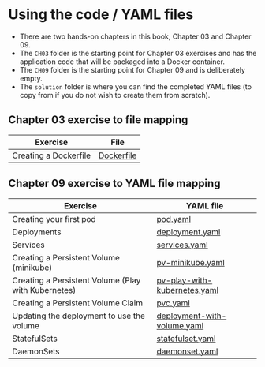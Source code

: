 # Using the code / YAML files

- There are two hands-on chapters in this book, Chapter 03 and Chapter 09.
- The `CH03` folder is the starting point for Chapter 03 exercises and has the application code that will be packaged into a Docker container.
- The `CH09` folder is the starting point for Chapter 09 and is deliberately empty.
- The `solution` folder is where you can find the completed YAML files (to copy from if you do not wish to create them from scratch).

## Chapter 03 exercise to file mapping

Exercise | File
-------- | ----
Creating a Dockerfile | [Dockerfile](solution/CH03/Dockerfile)

## Chapter 09 exercise to YAML file mapping

Exercise | YAML file
-------- | ---------
Creating your first pod | [pod.yaml](solution/CH09/pod.yaml)
Deployments | [deployment.yaml](solution/CH09/deployment.yaml)
Services | [services.yaml](solution/CH09/service.yaml)
Creating a Persistent Volume (minikube) | [pv-minikube.yaml](solution/CH09/pv-minikube.yaml)
Creating a Persistent Volume (Play with Kubernetes) | [pv-play-with-kubernetes.yaml](solution/CH09/pv-play-with-kubernetes.yaml)
Creating a Persistent Volume Claim | [pvc.yaml](solution/CH09/pvc.yaml)
Updating the deployment to use the volume | [deployment-with-volume.yaml](solution/CH09/deployment-with-volume.yaml)
StatefulSets | [statefulset.yaml](solution/CH09/statefulset.yaml)
DaemonSets | [daemonset.yaml](solution/CH09/daemonset.yaml)